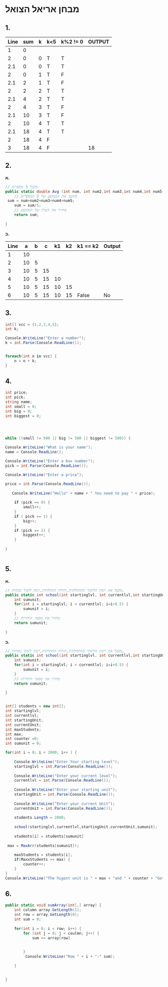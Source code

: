 # מבחן אריאל הצואל

## 1.

| Line | sum  | k    | k<5  | k%2 != 0 | OUTPUT |
| ---- | ---- | ---- | ---- | -------- | ------ |
| 1    | 0    |      |      |          |        |
| 2    | 0    | 0    | T    | T        |        |
| 2.1  | 0    | 0    | T    | T        |        |
| 2    | 0    | 1    | T    | F        |        |
| 2.1  | 2    | 1    | T    | F        |        |
| 2    | 2    | 2    | T    | T        |        |
| 2.1  | 4    | 2    | T    | T        |        |
| 2    | 4    | 3    | T    | F        |        |
| 2.1  | 10   | 3    | T    | F        |        |
| 2    | 10   | 4    | T    | T        |        |
| 2.1  | 18   | 4    | T    | T        |        |
| 2    | 18   | 4    | F    |          |        |
| 3    | 18   | 4    | F    |          | 18     |



## 2.

**א.**

```c#
// מקבל 5 מספרים 
public static double Avg (int num, int num2,int num3,int num4,int num5, double sum = 0) {
    // מחשב את הממוצע של 5 המספרים
 sum = num+num2+num3+num4+num5;
    sum = sum/5;
    // מחזיר את הערך של הממוצע
    return sum;
    
}
```

**ב.** 





| Line | a    | b    | c    | k1   | k2   | k1 == k2 | Output |
| ---- | ---- | ---- | ---- | ---- | ---- | -------- | ------ |
| 1    | 10   |      |      |      |      |          |        |
| 2    | 10   | 5    |      |      |      |          |        |
| 3    | 10   | 5    | 15   |      |      |          |        |
| 4    | 10   | 5    | 15   | 10   |      |          |        |
| 5    | 10   | 5    | 15   | 10   | 15   |          |        |
| 6    | 10   | 5    | 15   | 10   | 15   | False    | No     |





## 3.

```c#
int[] vcc = {1,2,3,4,5};
int k;

Console.WriteLine("Enter a number");
k = int.Parse(Console.ReadLine());


foreach(int n in vcc) {
    n = n + k;
}
```



## 4.

```c#
int price;
int pick;
string name;
int small = 0;
int big = 0;
int biggest = 0;




while ((small != 500 || big != 500 || biggest != 500)) {
    
Console.WriteLine("What is your name");
name = Console.ReadLine();

Console.WriteLine("Enter a box number");
pick = int.Parse(Console.ReadLine());

Console.WriteLine("Enter a price");

price = int.Parse(Console.ReadLine());
    
   Console.WriteLine("Hello" + name + " You need to pay " + price);
    
    if (pick == 0) {
        small++;
    }
    if ( pick == 1) {
        big++;
    }
    if (pick == 2) {
        biggest++;
    }
    
}



```



## 5.

**א.**

```c#
// מקבל את רמת הלימוד ההתחלתית,יחידה התחלתית,רמת לימוד נוכחית,
public static int school(int startinglvl, int currentlvl,int startingUnit, int currentUnit) {
    int sumunit;
    for(int i = startinglvl; i < currentlvl; i=i+0.5) {
        sumunit = i;
    }
    // מחזיר את מספר היחדיות
    return sumunit;
    
}
```

**ב.**

```c#
// מקבל את רמת הלימוד ההתחלתית,יחידה התחלתית,רמת לימוד נוכחית,
public static int school(int startinglvl, int currentlvl,int startingUnit, int currentUnit, int sumunit) {
    int sumunit;
    for(int i = startinglvl; i < currentlvl; i=i+0.5) {
        sumunit = i;
    }
    // מחזיר את מספר היחדיות
    return sumunit;
    
}


int[] students = new int[];
int startinglvl;
int currentlvl;
int startingUnit;
int currentUnit;
int maxStudents;
int max;
int counter =0;
int sumunit = 0;

for(int i = 0; i < 2000; i++ ) {
    
    Console.WriteLine("Enter Your starting level");
    startinglvl = int.Parse(Console.ReadLine());
    
    Console.WriteLine("Enter your current level");
    currentlvl = int.Parse(Console.ReadLine());
    
    Console.WriteLine("Enter your starting unit");
    startingUnit = int.Parse(Console.ReadLine());
    
    Console.WriteLine("Enter your current Unit");
    currentUnit = int.Parse(Console.ReadLine());
    
    students.Length = 2000;
    
    school(startinglvl,currentlvl,startingUnit,currentUnit,sumunit);
    
    students[i] = students[sumunit]
        
 max = MaxArr(students[sumunit]); 
   
    maxStudents = students[i];
    if(MaxxStudents >= max) {
        counter++;
    }
}
Console.WriteLine("The higest unit is " + max + "and " + counter + "Got  it");

```



## 6.

```c#
public static void sumArray(int[,] array) {
  	int column array.GetLength(1);
    int row = array.GetLength(0);
    int sum = 0;
  
    for(int i = 0; i < row; i++) {
        for (int j = 0; j < coulmn; j++) {
            sum += array[row]
               
                
        }
         Console.WriteLine("Row " + i + ":" sum);
        
    }
    
    
}
```

